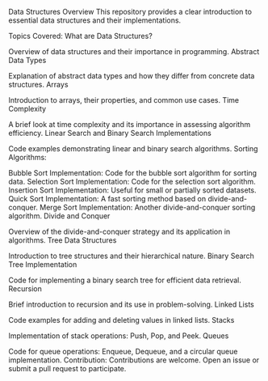 Data Structures Overview
This repository provides a clear introduction to essential data structures and their implementations.

Topics Covered:
What are Data Structures?

Overview of data structures and their importance in programming.
Abstract Data Types

Explanation of abstract data types and how they differ from concrete data structures.
Arrays

Introduction to arrays, their properties, and common use cases.
Time Complexity

A brief look at time complexity and its importance in assessing algorithm efficiency.
Linear Search and Binary Search Implementations

Code examples demonstrating linear and binary search algorithms.
Sorting Algorithms:

Bubble Sort Implementation: Code for the bubble sort algorithm for sorting data.
Selection Sort Implementation: Code for the selection sort algorithm.
Insertion Sort Implementation: Useful for small or partially sorted datasets.
Quick Sort Implementation: A fast sorting method based on divide-and-conquer.
Merge Sort Implementation: Another divide-and-conquer sorting algorithm.
Divide and Conquer

Overview of the divide-and-conquer strategy and its application in algorithms.
Tree Data Structures

Introduction to tree structures and their hierarchical nature.
Binary Search Tree Implementation

Code for implementing a binary search tree for efficient data retrieval.
Recursion

Brief introduction to recursion and its use in problem-solving.
Linked Lists

Code examples for adding and deleting values in linked lists.
Stacks

Implementation of stack operations: Push, Pop, and Peek.
Queues

Code for queue operations: Enqueue, Dequeue, and a circular queue implementation.
Contribution:
Contributions are welcome. Open an issue or submit a pull request to participate.
